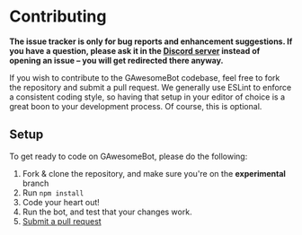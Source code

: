# Contributing

**The issue tracker is only for bug reports and enhancement suggestions. If you have a question, please ask it in the [Discord server](https://discord.gg/NZwzJ9Q) instead of opening an issue – you will get redirected there anyway.**

If you wish to contribute to the GAwesomeBot codebase, feel free to fork the repository and submit a pull request. We generally use ESLint to enforce a consistent coding style, so having that setup in your editor of choice is a great boon to your development process. Of course, this is optional.

## Setup
To get ready to code on GAwesomeBot, please do the following:

1. Fork & clone the repository, and make sure you're on the **experimental** branch
2. Run `npm install`
3. Code your heart out!
4. Run the bot, and test that your changes work.
5. [Submit a pull request](https://github.com/GilbertGobbels/GAwesomeBot/compare)
